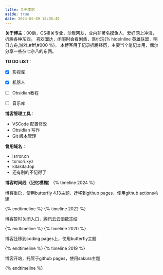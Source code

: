 ```yaml
---
title: 关于本站
aside: true
date: 2024-06-09 18:35:49
---
```


**关于博主**：00后，CS相关专业，沙雕网友，业内非著名摸鱼人，爱好网上冲浪，折腾各种东西。
喜欢溜达，闲暇时会看剧集，偶尔玩{% hideInline 英雄联盟，明日方舟,游戏,#fff,#000 %}。
本博客用于记录折腾经历，主要当个笔记本用，偶尔分享一些杂七杂八的东西。

**TO DO LIST**：
- [x] 影视库
- [x] 机器人
- [ ] Obsidian教程
- [ ] 音乐库


**博客管理工具**：
- VSCode 配置修改
- Obsidian 写作
- Git 版本管理

**曾用域名**：
- isrror.cn
- tomori.xyz
- kitakita.top
- 还有别的不记得了

**博客时间线（记忆模糊）**
{% timeline 2024 %}
<!-- timeline  6月 -->
博客重启，使用butterfly 4.13主题，迁移到github pages，使用github actions构建
<!-- endtimeline -->
{% endtimeline %}
{% timeline 2022 %}
<!-- timeline  -->
博客暂时关闭入口，腾讯云云函数冻结
<!-- endtimeline -->
{% endtimeline %}
{% timeline 2020 %}
<!-- timeline  -->
博客迁移到coding pages上，使用butterfly主题
<!-- endtimeline -->
{% endtimeline %}
{% timeline 2019 %}
<!-- timeline 9月 -->
博客开站，托管于github pages，使用sakura主题
<!-- endtimeline -->
{% endtimeline %}